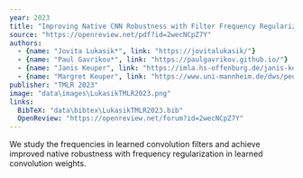 ```yaml
---
year: 2023
title: "Improving Native CNN Robustness with Filter Frequency Regularization"
source: "https://openreview.net/pdf?id=2wecNCpZ7Y"
authors:
  - {name: "Jovita Lukasik*", link: "https://jovitalukasik/"}
  - {name: "Paul Gavrikov*", link: "https://paulgavrikov.github.io/"}
  - {name: "Janis Keuper", link: "https://imla.hs-offenburg.de/janis-keuper/"}
  - {name: "Margret Keuper", link: "https://www.uni-mannheim.de/dws/people/professors/prof-dr-ing-margret-keuper/"}
publisher: "TMLR 2023"
image: "data\images\LukasikTMLR2023.png"
links:
  BibTeX: "data\bibtex\LukasikTMLR2023.bib"
  OpenReview: "https://openreview.net/forum?id=2wecNCpZ7Y"
---
```

We study the frequencies in learned convolution filters and achieve improved native robustness with frequency regularization in learned convolution weights.
